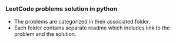 ### LeetCode problems solution in python
* The problems are categorized in their associated folder. 
* Each folder contains separate readme which includes link to the problem and the solution. 
